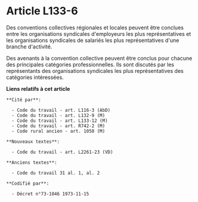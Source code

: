 # Article L133-6

Des conventions collectives régionales et locales peuvent être conclues entre les organisations syndicales d'employeurs les
plus représentatives et les organisations syndicales de salariés les plus représentatives d'une branche d'activité.

Des avenants à la convention collective peuvent être conclus pour chacune des principales catégories professionnelles. Ils
sont discutés par les représentants des organisations syndicales les plus représentatives des catégories intéressées.

**Liens relatifs à cet article**

	**Cité par**:

	  - Code du travail - art. L116-3 (AbD)
	  - Code du travail - art. L132-9 (M)
	  - Code du travail - art. L133-12 (M)
	  - Code du travail - art. R742-2 (M)
	  - Code rural ancien - art. 1050 (M)

	**Nouveaux textes**:

	  - Code du travail - art. L2261-23 (VD)

	**Anciens textes**:

	  - Code du travail 31 al. 1, al. 2

	**Codifié par**:

	  - Décret n°73-1046 1973-11-15
